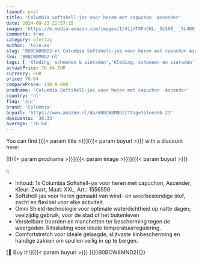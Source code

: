 ```yaml
---
layout: post
title: 'Columbia Softshell-jas voor heren met capuchon  Ascender'
date: 2024-09-23 22:57:15
image: 'https://m.media-amazon.com/images/I/41jVTXFnCKL._SL500_._SL400_.jpg'
comments: true
category: ofertas
author: 'tole.es'
slug: 'B0BCW8MND2-nl Columbia Softshell-jas voor heren met capuchon Ascender'
sku: 'B0BCW8MND2-nl'
tags: [ 'Kleding, schoenen & sieraden','Kleding, schoenen en sieraden','Outdoor softshell jacks heren','Outdoorjacks voor heren','Outdoorkleding','Outdoorkleding voor heren','Sportspecifieke kleding','columbia','🇳🇱', ]
actualPrice: 76.64 EUR
currency: EUR
price: 76.64
comparePrice: 110.0 EUR
prodname: 'Columbia Softshell-jas voor heren met capuchon  Ascender'
country: 'nl'
flag: '🇳🇱'
brand: 'Columbia'
buyurl: 'https://www.amazon.nl/dp/B0BCW8MND2/?tag=tolees0b-21'
descuento: '30.33'
average: '76.64'
---
```


You can find [{{< param title >}}]({{< param buyurl >}}) with a discount here:

[![{{< param prodname >}}]({{< param image >}})]({{< param buyurl >}})

ℹ️:

- Inhoud: 1x Columbia Softshell-jas voor heren met capuchon, Ascender, Kleur: Zwart, Maat: XXL, Art.: 1556556
- Softshell-jas voor heren gemaakt van wind- en weerbestendige stof, zacht en flexibel voor elke activiteit.
- Omni Shield-technologie voor optimale waterdichtheid op natte dagen; veelzijdig gebruik, voor de stad of het buitenleven
- Verstelbare boorden en manchetten ter bescherming tegen de weergoden. Ritssluiting voor ideale temperatuurregulering.
- Comfortstretch voor ideale gelaagde, slijtvaste kinbescherming en handige zakken om spullen veilig in op te bergen.

[🛒 Buy it!!]({{< param buyurl >}})
{{<world>}}B0BCW8MND2{{</world>}}

